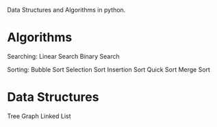 Data Structures and Algorithms in python.

Algorithms
==========
Searching:
  Linear Search
  Binary Search

Sorting:
  Bubble Sort
  Selection Sort
  Insertion Sort
  Quick Sort
  Merge Sort

Data Structures
===============
Tree
Graph
Linked List